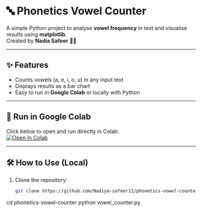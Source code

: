 # 🔤 Phonetics Vowel Counter  

A simple Python project to analyse **vowel frequency** in text and visualise results using **matplotlib**.  
Created by **Nadia Safeer** 👩‍💻  

---

## ✨ Features
- Counts vowels (a, e, i, o, u) in any input text  
- Displays results as a bar chart  
- Easy to run in **Google Colab** or locally with Python  

---

## 🚀 Run in Google Colab
Click below to open and run directly in Colab:  
[![Open In Colab](https://colab.research.google.com/assets/colab-badge.svg)](https://colab.research.google.com/github/Nadiya-safeer11/phonetics-vowel-counter/blob/main/vowel_counter.py)

---

## 🛠 How to Use (Local)
1. Clone the repository:
   ```bash
   git clone https://github.com/Nadiya-safeer11/phonetics-vowel-counter.git
cd phonetics-vowel-counter
python vowel_counter.py

